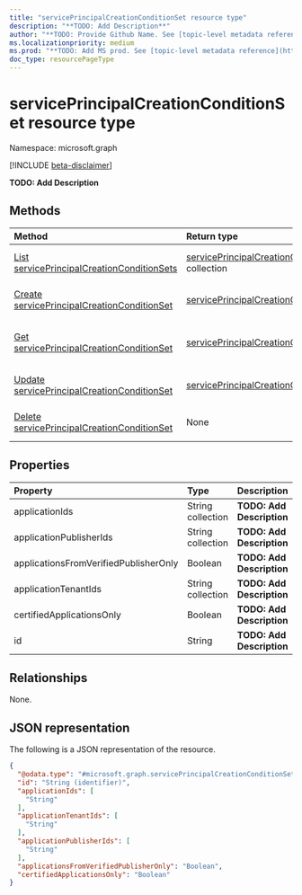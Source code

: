 ```yaml
---
title: "servicePrincipalCreationConditionSet resource type"
description: "**TODO: Add Description**"
author: "**TODO: Provide Github Name. See [topic-level metadata reference](https://msgo.azurewebsites.net/add/document/guidelines/metadata.html#topic-level-metadata)**"
ms.localizationpriority: medium
ms.prod: "**TODO: Add MS prod. See [topic-level metadata reference](https://msgo.azurewebsites.net/add/document/guidelines/metadata.html#topic-level-metadata)**"
doc_type: resourcePageType
---
```


# servicePrincipalCreationConditionSet resource type

Namespace: microsoft.graph

[!INCLUDE [beta-disclaimer](../../includes/beta-disclaimer.md)]

**TODO: Add Description**

## Methods
|Method|Return type|Description|
|:---|:---|:---|
|[List servicePrincipalCreationConditionSets](../api/serviceprincipalcreationconditionset-list.md)|[servicePrincipalCreationConditionSet](../resources/serviceprincipalcreationconditionset.md) collection|Get a list of the [servicePrincipalCreationConditionSet](../resources/serviceprincipalcreationconditionset.md) objects and their properties.|
|[Create servicePrincipalCreationConditionSet](../api/serviceprincipalcreationpolicy-post-includes.md)|[servicePrincipalCreationConditionSet](../resources/serviceprincipalcreationconditionset.md)|Create a new [servicePrincipalCreationConditionSet](../resources/serviceprincipalcreationconditionset.md) object.|
|[Get servicePrincipalCreationConditionSet](../api/serviceprincipalcreationconditionset-get.md)|[servicePrincipalCreationConditionSet](../resources/serviceprincipalcreationconditionset.md)|Read the properties and relationships of a [servicePrincipalCreationConditionSet](../resources/serviceprincipalcreationconditionset.md) object.|
|[Update servicePrincipalCreationConditionSet](../api/serviceprincipalcreationconditionset-update.md)|[servicePrincipalCreationConditionSet](../resources/serviceprincipalcreationconditionset.md)|Update the properties of a [servicePrincipalCreationConditionSet](../resources/serviceprincipalcreationconditionset.md) object.|
|[Delete servicePrincipalCreationConditionSet](../api/serviceprincipalcreationconditionset-delete.md)|None|Deletes a [servicePrincipalCreationConditionSet](../resources/serviceprincipalcreationconditionset.md) object.|

## Properties
|Property|Type|Description|
|:---|:---|:---|
|applicationIds|String collection|**TODO: Add Description**|
|applicationPublisherIds|String collection|**TODO: Add Description**|
|applicationsFromVerifiedPublisherOnly|Boolean|**TODO: Add Description**|
|applicationTenantIds|String collection|**TODO: Add Description**|
|certifiedApplicationsOnly|Boolean|**TODO: Add Description**|
|id|String|**TODO: Add Description**|

## Relationships
None.

## JSON representation
The following is a JSON representation of the resource.
<!-- {
  "blockType": "resource",
  "keyProperty": "id",
  "@odata.type": "microsoft.graph.servicePrincipalCreationConditionSet",
  "openType": false
}
-->
``` json
{
  "@odata.type": "#microsoft.graph.servicePrincipalCreationConditionSet",
  "id": "String (identifier)",
  "applicationIds": [
    "String"
  ],
  "applicationTenantIds": [
    "String"
  ],
  "applicationPublisherIds": [
    "String"
  ],
  "applicationsFromVerifiedPublisherOnly": "Boolean",
  "certifiedApplicationsOnly": "Boolean"
}
```

